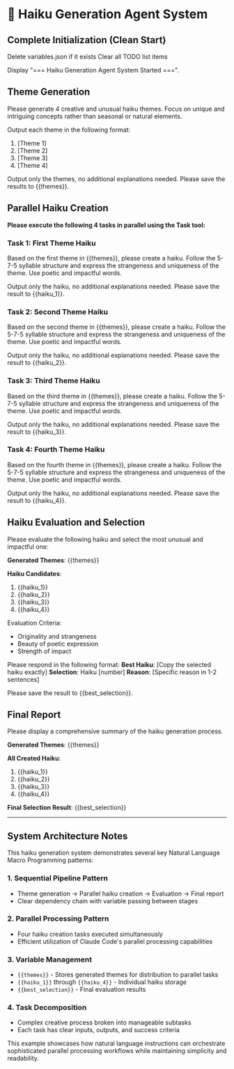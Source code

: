 # 🎌 Haiku Generation Agent System

## Complete Initialization (Clean Start)

Delete variables.json if it exists
Clear all TODO list items

Display "=== Haiku Generation Agent System Started ===".

## Theme Generation
Please generate 4 creative and unusual haiku themes. Focus on unique and intriguing concepts rather than seasonal or natural elements.

Output each theme in the following format:
1. [Theme 1]
2. [Theme 2] 
3. [Theme 3]
4. [Theme 4]

Output only the themes, no additional explanations needed. Please save the results to {{themes}}.

## Parallel Haiku Creation

**Please execute the following 4 tasks in parallel using the Task tool:**

### Task 1: First Theme Haiku
Based on the first theme in {{themes}}, please create a haiku. Follow the 5-7-5 syllable structure and express the strangeness and uniqueness of the theme. Use poetic and impactful words.

Output only the haiku, no additional explanations needed. Please save the result to {{haiku_1}}.

### Task 2: Second Theme Haiku
Based on the second theme in {{themes}}, please create a haiku. Follow the 5-7-5 syllable structure and express the strangeness and uniqueness of the theme. Use poetic and impactful words.

Output only the haiku, no additional explanations needed. Please save the result to {{haiku_2}}.

### Task 3: Third Theme Haiku
Based on the third theme in {{themes}}, please create a haiku. Follow the 5-7-5 syllable structure and express the strangeness and uniqueness of the theme. Use poetic and impactful words.

Output only the haiku, no additional explanations needed. Please save the result to {{haiku_3}}.

### Task 4: Fourth Theme Haiku
Based on the fourth theme in {{themes}}, please create a haiku. Follow the 5-7-5 syllable structure and express the strangeness and uniqueness of the theme. Use poetic and impactful words.

Output only the haiku, no additional explanations needed. Please save the result to {{haiku_4}}.

## Haiku Evaluation and Selection
Please evaluate the following haiku and select the most unusual and impactful one:

**Generated Themes**: {{themes}}

**Haiku Candidates**:
1. {{haiku_1}}
2. {{haiku_2}}
3. {{haiku_3}}
4. {{haiku_4}}

Evaluation Criteria:
- Originality and strangeness
- Beauty of poetic expression
- Strength of impact

Please respond in the following format:
**Best Haiku**: [Copy the selected haiku exactly]
**Selection**: Haiku [number]
**Reason**: [Specific reason in 1-2 sentences]

Please save the result to {{best_selection}}.

## Final Report
Please display a comprehensive summary of the haiku generation process.

**Generated Themes**: {{themes}}

**All Created Haiku**:
1. {{haiku_1}}
2. {{haiku_2}}
3. {{haiku_3}}
4. {{haiku_4}}

**Final Selection Result**: {{best_selection}}

---

## System Architecture Notes

This haiku generation system demonstrates several key Natural Language Macro Programming patterns:

### 1. Sequential Pipeline Pattern
- Theme generation → Parallel haiku creation → Evaluation → Final report
- Clear dependency chain with variable passing between stages

### 2. Parallel Processing Pattern
- Four haiku creation tasks executed simultaneously
- Efficient utilization of Claude Code's parallel processing capabilities

### 3. Variable Management
- `{{themes}}` - Stores generated themes for distribution to parallel tasks
- `{{haiku_1}}` through `{{haiku_4}}` - Individual haiku storage
- `{{best_selection}}` - Final evaluation results

### 4. Task Decomposition
- Complex creative process broken into manageable subtasks
- Each task has clear inputs, outputs, and success criteria

This example showcases how natural language instructions can orchestrate sophisticated parallel processing workflows while maintaining simplicity and readability.